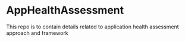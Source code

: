 # AppHealthAssessment
This repo is to contain details related to application health assessment approach and framework
